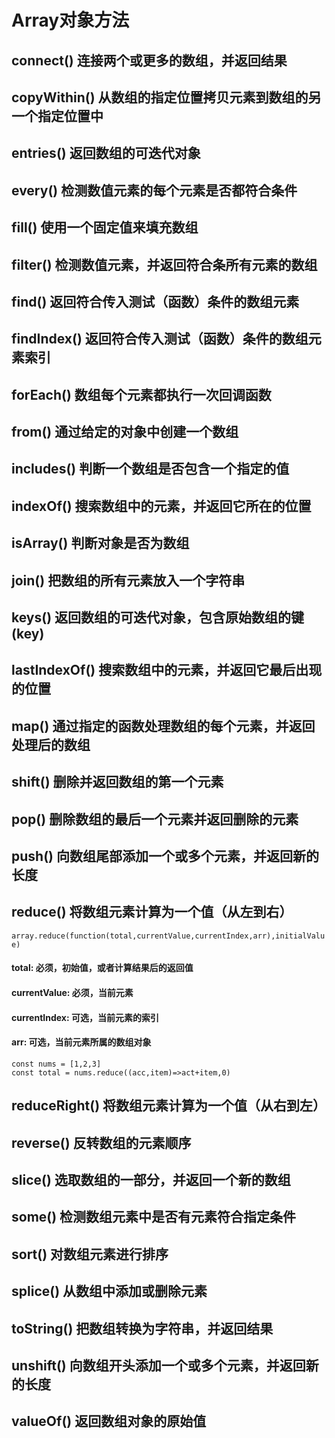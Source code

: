 # Array对象方法
## connect() 连接两个或更多的数组，并返回结果
## copyWithin() 从数组的指定位置拷贝元素到数组的另一个指定位置中
## entries() 返回数组的可迭代对象
## every() 检测数值元素的每个元素是否都符合条件
## fill() 使用一个固定值来填充数组
## filter() 检测数值元素，并返回符合条所有元素的数组
## find() 返回符合传入测试（函数）条件的数组元素
## findIndex() 返回符合传入测试（函数）条件的数组元素索引
## forEach() 数组每个元素都执行一次回调函数
## from() 通过给定的对象中创建一个数组
## includes() 判断一个数组是否包含一个指定的值
## indexOf() 搜索数组中的元素，并返回它所在的位置
## isArray() 判断对象是否为数组
## join() 把数组的所有元素放入一个字符串
## keys() 返回数组的可迭代对象，包含原始数组的键(key)
## lastIndexOf() 搜索数组中的元素，并返回它最后出现的位置
## map() 通过指定的函数处理数组的每个元素，并返回处理后的数组
## shift() 删除并返回数组的第一个元素
## pop() 删除数组的最后一个元素并返回删除的元素
## push() 向数组尾部添加一个或多个元素，并返回新的长度
## reduce() 将数组元素计算为一个值（从左到右）
``array.reduce(function(total,currentValue,currentIndex,arr),initialValue)``
#### total: 必须，初始值，或者计算结果后的返回值
#### currentValue: 必须，当前元素
#### currentIndex: 可选，当前元素的索引
#### arr: 可选，当前元素所属的数组对象
~~~
const nums = [1,2,3]
const total = nums.reduce((acc,item)=>act+item,0)
~~~
## reduceRight() 将数组元素计算为一个值（从右到左）
## reverse() 反转数组的元素顺序
## slice() 选取数组的一部分，并返回一个新的数组
## some() 检测数组元素中是否有元素符合指定条件
## sort() 对数组元素进行排序
## splice() 从数组中添加或删除元素
## toString() 把数组转换为字符串，并返回结果
## unshift() 向数组开头添加一个或多个元素，并返回新的长度
## valueOf() 返回数组对象的原始值